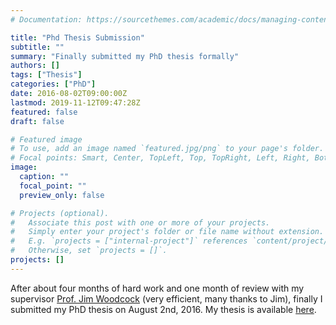 ```yaml
---
# Documentation: https://sourcethemes.com/academic/docs/managing-content/

title: "Phd Thesis Submission"
subtitle: ""
summary: "Finally submitted my PhD thesis formally"
authors: []
tags: ["Thesis"]
categories: ["PhD"]
date: 2016-08-02T09:00:00Z
lastmod: 2019-11-12T09:47:28Z
featured: false
draft: false

# Featured image
# To use, add an image named `featured.jpg/png` to your page's folder.
# Focal points: Smart, Center, TopLeft, Top, TopRight, Left, Right, BottomLeft, Bottom, BottomRight.
image:
  caption: ""
  focal_point: ""
  preview_only: false

# Projects (optional).
#   Associate this post with one or more of your projects.
#   Simply enter your project's folder or file name without extension.
#   E.g. `projects = ["internal-project"]` references `content/project/deep-learning/index.md`.
#   Otherwise, set `projects = []`.
projects: []
---
```


After about four months of hard work and one month of review with my supervisor [Prof. Jim Woodcock](https://www-users.cs.york.ac.uk/~jim/) (very efficient, many thanks to Jim), finally I submitted my PhD thesis on August 2nd, 2016. My thesis is available [here](http://etheses.whiterose.ac.uk/15526/).

